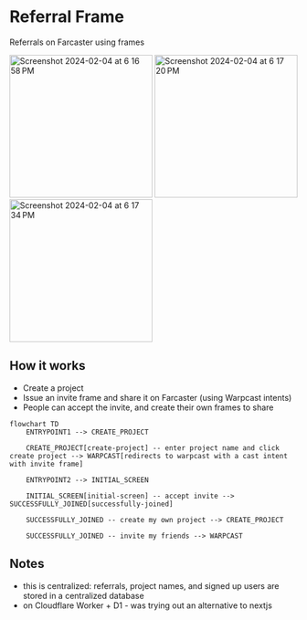 # Referral Frame

Referrals on Farcaster using frames

<img width="250" alt="Screenshot 2024-02-04 at 6 16 58 PM" src="https://github.com/jakim929/referral-frame/assets/9677071/5eadf7c3-bf5f-4cb2-8d3b-0ee8d90a270f">

<img width="250" alt="Screenshot 2024-02-04 at 6 17 20 PM" src="https://github.com/jakim929/referral-frame/assets/9677071/250920ca-936d-42b9-b8a3-98ad12e82ba8">

<img width="250" alt="Screenshot 2024-02-04 at 6 17 34 PM" src="https://github.com/jakim929/referral-frame/assets/9677071/8b9a865c-2985-4f0f-afa5-8eb5723929a2">

## How it works
- Create a project
- Issue an invite frame and share it on Farcaster (using Warpcast intents)
- People can accept the invite, and create their own frames to share

```mermaid
flowchart TD
    ENTRYPOINT1 --> CREATE_PROJECT

    CREATE_PROJECT[create-project] -- enter project name and click create project --> WARPCAST[redirects to warpcast with a cast intent with invite frame]

    ENTRYPOINT2 --> INITIAL_SCREEN

    INITIAL_SCREEN[initial-screen] -- accept invite --> SUCCESSFULLY_JOINED[successfully-joined]
    
    SUCCESSFULLY_JOINED -- create my own project --> CREATE_PROJECT

    SUCCESSFULLY_JOINED -- invite my friends --> WARPCAST

```



## Notes
- this is centralized: referrals, project names, and signed up users are stored in a centralized database
- on Cloudflare Worker + D1 - was trying out an alternative to nextjs
